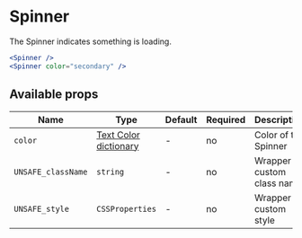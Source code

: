# Spinner

The Spinner indicates something is loading.

```jsx
<Spinner />
<Spinner color="secondary" />
```

## Available props

| Name               | Type                                      | Default | Required | Description               |
| ------------------ | ----------------------------------------- | ------- | -------- | ------------------------- |
| `color`            | [Text Color dictionary][dictionary-color] | -       | no       | Color of the Spinner      |
| `UNSAFE_className` | `string`                                  | -       | no       | Wrapper custom class name |
| `UNSAFE_style`     | `CSSProperties`                           | -       | no       | Wrapper custom style      |

[dictionary-color]: https://github.com/lmc-eu/spirit-design-system/tree/main/docs/DICTIONARIES.md#color
